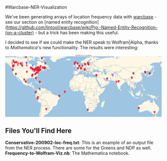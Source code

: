 #Warcbase-NER-Visualization

We've been generating arrays of location frequency data with [warcbase](https://github.com/lintool/warcbase) - see our section on [named entity recognition](https://github.com/lintool/warcbase/wiki/Pig:-Named-Entity-Recognition-(on-a-cluster) - but a trick has been making this useful.

I decided to see if we could make the NER speak to Wolfram|Alpha, thanks to *Mathematica*'s new functionality. The results were interesting:

![Example output from this file](Conservative-Frequency-Map.jpg)

## Files You'll Find Here
**Conservative-200902-loc-freq.txt**: This is an example of an output file from the NER process. There are some for the Greens and NDP as well.  
**Frequency-to-Wolfram-Viz.nb**: The Mathematica notebook.  
